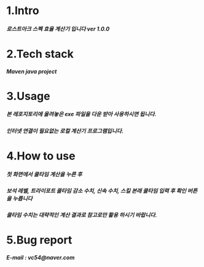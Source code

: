 <h1>1.Intro</h1>
<h5>로스트아크 스펙 효율 계산기 입니다 ver 1.0.0</h5>
<h1>2.Tech stack</h1>
<h5>Maven java project</h5>
<h1>3.Usage</h1>
<h5>본 레포지토리에 올려놓은 exe 파일을 다운 받아 사용하시면 됩니다.</h5>
<h5>인터넷 연결이 필요없는 로컬 계산기 프로그램입니다.</h5>
<h1>4.How to use</h1>
<h5>첫 화면에서 쿨타임 계산을 누른 후</h5>
<h5>보석 레벨, 트라이포트 쿨타임 감소 수치, 신속 수치, 스킬 본래 쿨타임 입력 후 확인 버튼을 누릅니다</h5>
<h5>쿨타임 수치는 대략적인 계산 결과로 참고로만 활용 하시기 바랍니다.</h5>
<h1>5.Bug report</h1>
<h5>E-mail : vc54@naver.com</h5>